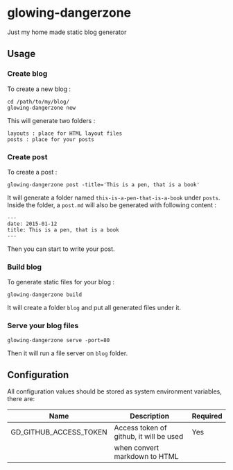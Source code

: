 glowing-dangerzone
==================

Just my home made static blog generator

## Usage ##

### Create blog ###

To create a new blog :

    cd /path/to/my/blog/
    glowing-dangerzone new

This will generate two folders :

    layouts : place for HTML layout files
    posts : place for your posts

### Create post ###

To create a post :

    glowing-dangerzone post -title='This is a pen, that is a book'

It will generate a folder named `this-is-a-pen-that-is-a-book` under `posts`. Inside the folder, a `post.md` will also be generated with following content :

    ---
    date: 2015-01-12
    title: This is a pen, that is a book
    ---

Then you can start to write your post.

### Build blog ###

To generate static files for your blog :

    glowing-dangerzone build

It will create a folder `blog` and put all generated files under it.


### Serve your blog files ###

    glowing-dangerzone serve -port=80

Then it will run a file server on `blog` folder.

## Configuration ##

All configuration values should be stored as system environment variables, there are:

| Name                   | Description                             | Required |
|------------------------|-----------------------------------------|----------|
| GD_GITHUB_ACCESS_TOKEN | Access token of github, it will be used | Yes      |
|                        | when convert markdown to HTML           |          |
